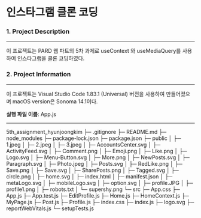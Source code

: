 # 인스타그램 클론 코딩
### 1. Project Description
------------
이 프로젝트는 PARD 웹 파트의 5차 과제로 useContext 와 useMediaQuery를 사용하여 인스타그램을 클론 코딩하였다.

### 2. Project Information
------------
이 프로젝트는 Visual Studio Code 1.83.1 (Universal) 버전을 사용하여 만들어졌으며
macOS version은 Sonoma 14.1이다.

**실행 파일 이름**: App.js

------------

5th_assignment_hyunjoongkim
├─ .gitignore
├─ README.md
├─ node_modules
├─ package-lock.json
├─ package.json
├─ public
│ ├─ 1.jpeg
│ ├─ 2.jpeg
│ ├─ 3.jpeg
│ ├─ AccountsCenter.svg
│ ├─ ActivityFeed.svg
│ ├─ Comment.png
│ ├─ Emoji.png
│ ├─ Like.png
│ ├─ Logo.svg
│ ├─ Menu-Button.svg
│ ├─ More.png
│ ├─ NewPosts.svg
│ ├─ Paragraph.svg
│ ├─ Photo.jpeg
│ ├─ Posts.svg
│ ├─ RedLike.png
│ ├─ Save.png
│ ├─ Save.svg
│ ├─ SharePosts.png
│ ├─ Tagged.svg
│ ├─ circle.png
│ ├─ home.svg
│ ├─ index.html
│ ├─ manifest.json
│ ├─ metaLogo.svg
│ ├─ mobileLogo.svg
│ ├─ option.svg
│ ├─ profile.JPG
│ ├─ profile1.png
│ ├─ robots.txt
│ └─ supershy.png
└─ src
├─ App.css
├─ App.js
├─ App.test.js
├─ EditProfile.js
├─ Home.js
├─ HomeContext.js
├─ MyPage.js
├─ Post.js
├─ Profile.js
├─ index.css
├─ index.js
├─ logo.svg
├─ reportWebVitals.js
└─ setupTests.js
